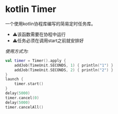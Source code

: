 # kotlin Timer

一个使用kotlin协程库编写的简易定时任务库。

- ⚠️该函数需要在协程中运行
- ⚠️任务必须在调用start之前就安排好

*使用方式为:*

```kotlin
val timer = Timer().apply {
    addJob(TimeUnit.SECONDS, 1) { println("1") }
    addJob(TimeUnit.SECONDS, 2) { println("2") }
}
launch {
    timer.start()
}
delay(5000)
timer.cancel(0)
delay(5000)
timer.cancelAll()
```